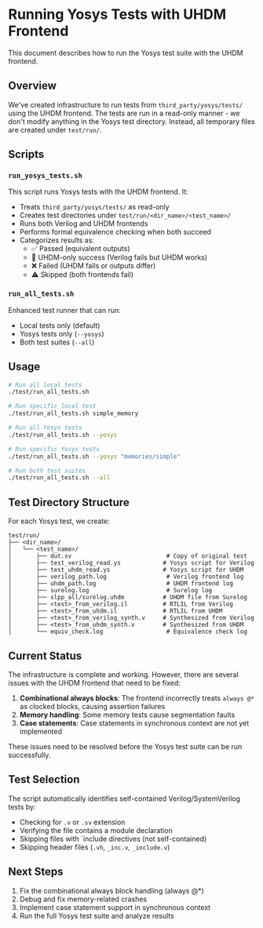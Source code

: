 # Running Yosys Tests with UHDM Frontend

This document describes how to run the Yosys test suite with the UHDM frontend.

## Overview

We've created infrastructure to run tests from `third_party/yosys/tests/` using the UHDM frontend. The tests are run in a read-only manner - we don't modify anything in the Yosys test directory. Instead, all temporary files are created under `test/run/`.

## Scripts

### `run_yosys_tests.sh`
This script runs Yosys tests with the UHDM frontend. It:
- Treats `third_party/yosys/tests/` as read-only
- Creates test directories under `test/run/<dir_name>/<test_name>/`
- Runs both Verilog and UHDM frontends
- Performs formal equivalence checking when both succeed
- Categorizes results as:
  - ✅ Passed (equivalent outputs)
  - 🚀 UHDM-only success (Verilog fails but UHDM works)
  - ❌ Failed (UHDM fails or outputs differ)
  - ⚠️ Skipped (both frontends fail)

### `run_all_tests.sh`
Enhanced test runner that can run:
- Local tests only (default)
- Yosys tests only (`--yosys`)
- Both test suites (`--all`)

## Usage

```bash
# Run all local tests
./test/run_all_tests.sh

# Run specific local test
./test/run_all_tests.sh simple_memory

# Run all Yosys tests
./test/run_all_tests.sh --yosys

# Run specific Yosys tests
./test/run_all_tests.sh --yosys "memories/simple"

# Run both test suites
./test/run_all_tests.sh --all
```

## Test Directory Structure

For each Yosys test, we create:
```
test/run/
├── <dir_name>/
│   └── <test_name>/
│       ├── dut.sv                           # Copy of original test
│       ├── test_verilog_read.ys            # Yosys script for Verilog
│       ├── test_uhdm_read.ys               # Yosys script for UHDM
│       ├── verilog_path.log                 # Verilog frontend log
│       ├── uhdm_path.log                    # UHDM frontend log
│       ├── surelog.log                      # Surelog log
│       ├── slpp_all/surelog.uhdm           # UHDM file from Surelog
│       ├── <test>_from_verilog.il          # RTLIL from Verilog
│       ├── <test>_from_uhdm.il             # RTLIL from UHDM
│       ├── <test>_from_verilog_synth.v     # Synthesized from Verilog
│       ├── <test>_from_uhdm_synth.v        # Synthesized from UHDM
│       └── equiv_check.log                  # Equivalence check log
```

## Current Status

The infrastructure is complete and working. However, there are several issues with the UHDM frontend that need to be fixed:

1. **Combinational always blocks**: The frontend incorrectly treats `always @*` as clocked blocks, causing assertion failures
2. **Memory handling**: Some memory tests cause segmentation faults
3. **Case statements**: Case statements in synchronous context are not yet implemented

These issues need to be resolved before the Yosys test suite can be run successfully.

## Test Selection

The script automatically identifies self-contained Verilog/SystemVerilog tests by:
- Checking for `.v` or `.sv` extension
- Verifying the file contains a module declaration
- Skipping files with `include directives (not self-contained)
- Skipping header files (`.vh`, `_inc.v`, `_include.v`)

## Next Steps

1. Fix the combinational always block handling (always @*)
2. Debug and fix memory-related crashes
3. Implement case statement support in synchronous context
4. Run the full Yosys test suite and analyze results